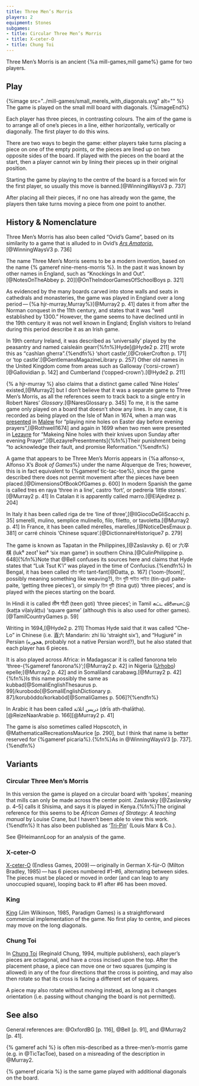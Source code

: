 ```yaml
---
title: Three Men’s Morris
players: 2
equipment: Stones
subgames:
- title: Circular Three Men’s Morris
- title: X-ceter-O
- title: Chung Toi
---
```


<p class="lead">
<span class="aka">Three Men’s Morris</span> is an ancient {%a mill-games,mill game%} game for two players.
</p>

<!-- excerpt -->

## Play

{%image src="../mill-games/small_merels_with_diagonals.svg" alt="" %}
The game is played on the small mill board with diagonals.
{%imageEnd%}

Each player has three pieces, in contrasting colours. The aim of the game is to arrange all of one’s pieces in a line, either horizontally, vertically or diagonally. The first player to do this wins.

There are two ways to begin the game: either players take turns placing a piece on one of the empty points, or the pieces are lined up on two opposite sides of the board. If played with the pieces on the board at the start, then a player cannot win by lining their pieces up in their original position.

Starting the game by playing to the centre of the board is a forced win for the first player, so usually this move is banned.[@WinningWaysV3 p. 737]

After placing all their pieces, if no one has already won the game, the players then take turns moving a piece from one point to another.

## History & Nomenclature

Three Men’s Morris has also been called “<span class="aka">Ovid’s Game</span>”, based on its similarity to a game that is alluded to in Ovid’s [<cite lang="la">Ars Amatoria</cite>.](https://en.wikipedia.org/wiki/Ars_Amatoria)[@WinningWaysV3 p.  736]

The name Three Men’s Morris seems to be a modern invention, based on the name {% gameref nine-mens-morris %}. In the past it was known by other names in England, such as “<span class="aka">Knockings In and Out</span>”.[@NotesOnTheAbbey p.  20][@OnTheIndoorGamesOfSchoolBoys p. 321] 

As evidenced by the many boards carved into stone walls and seats in cathedrals and monasteries, the game was played in England over a long period — {%a hjr-murray,Murray%}[@Murray2 p. 41] dates it from after the Norman conquest in the 11th century, and states that it was “well established by 1300.” However, the game seems to have declined until in the 19th century it was not well known in England; English visitors to Ireland during this period describe it as an Irish game.

In 19th century Ireland, it was described as ‘universally’ played by the peasantry and named <span lang="ga" class="aka">caisleáin gearr</span>{%fn%}Hyde[@Hyde2 p.  211] wrote this as “<span lang="ga" class="aka">cashlan gherra</span>”.{%endfn%} ‘<span class="aka">short castle</span>’,[@CrokerCrofton p.  171] or ‘<span class="aka">top castle</span>’.[@GentlemansMagazineLibrary p. 257] Other old names in the United Kingdom come from areas such as Galloway (‘<span class="aka">corsi-crown</span>’)[@Gallovidian p.  142] and Cumberland (‘<span class="aka">copped-crown</span>’).[@Hyde2 p. 211]

{% a hjr-murray %} also claims that a distinct game called ‘<span class="aka">Nine Holes</span>’ existed,[@Murray2] but I don’t believe that it was a separate game to Three Men’s Morris, as all the references seem to track back to a single entry in Robert Nares’ <cite>Glossary</cite>.[@NaresGlossary p. 345] To me, it is the same game only played on a board that doesn’t show any lines. In any case, it is recorded as being played on the Isle of Man in 1674, when a man was [presented](https://en.wikipedia.org/wiki/Presentment) in [Malew](https://en.wikipedia.org/wiki/Malew) for “playing nine holes on Easter day before evening prayers”,[@Rothwell1674] and again in 1699 when two men were presented in [Lezayre](https://en.wikipedia.org/wiki/Lezayre) for “Makeing Nine holes with their knives upon Sunday after evening Prayer”.[@LezayrePresentments]{%fn%}Their punishment being “to acknowledge their fault, and promise Reformation.”{%endfn%}

A game that appears to be Three Men’s Morris appears in {%a alfonso-x, Alfonso X’s <cite>Book of Games</cite>%} under the name <span lang="es">Alquerque de Tres</span>; however, this is in fact equivalent to {%gameref tic-tac-toe%}, since the game described there does not permit movement after the pieces have been placed.[@DimensionsOfBookOfGames p. 600]  In modern Spanish the game is called <span lang="es" class="aka">tres en raya</span> ‘three in a line’, <span lang="es" class="aka">castro</span> ‘fort’, or <span lang="es" class="aka">pedrería</span> ‘little stones’.[@Murray2 p. 41] In Catalan it is apparently called <span lang="ca" class="aka">marro</span>.[@ElAjedrez p. 204]

In Italy it has been called <span lang="it" class="aka">riga de tre</span> ‘line of three’,[@IlGiocoDeGliScacchi p. 35] <span lang="it" class="aka">smerelli</span>, <span lang="it" class="aka">mulino</span>, <span lang="it" class="aka">semplice mulinello</span>, <span lang="it" class="aka">filo</span>, <span lang="it" class="aka">filetto</span>, or <span lang="it" class="aka">tavoletta</span>.[@Murray2 p. 41] In France, it has been called <span lang="fr" class="aka">mérelles</span>, <span lang="fr" class="aka">marelles</span>,[@NoticeDesÉmaux p.  381] or <span lang="fr" class="aka">carré chinois</span> ‘Chinese square’.[@DictionnaireHistorique7 p. 279]

The game is known as <span lang="fil" class="noun aka">Tapatan</span> in the Philippines,[@Zaslavsky p. 6] or <span lang="yue-Hans-HK" class="aka">六卒棋</span> (<span lang="yue-Latn-jyutping" class="aka">luk⁶ zeot¹ kei⁴</span> ‘six man game’) in southern China.[@CulinPhilippine p. 648]{%fn%}Note that @Bell confuses its sources here and claims that Hyde states that “<span class="aka noun">Luk Tsut K’i</span>” was played in the time of Confucius.{%endfn%} In Bengal, it has been called <span lang="bn" class="aka">তাঁত ফাঁত</span> <span lang="bn-Latn" class="aka">tant-fant</span>[@Datta, p. 167] (‘loom-[foom]’, possibly meaning something like weaving?), <span lang="bn" class="aka">তিন গুটি পাইত পাইত</span> (<span lang="bn-Latn" class="aka">tin-guṭi paite-paite</span>, ‘getting three pieces’), or simply <span lang="bn" class="aka">তিন গুটি</span> (<span lang="bn-Latn" class="aka">tina guṭi</span>) ‘three pieces’, and is played with the pieces starting on the board.

In Hindi it is called <span lang="hi" class="aka">तीन गोटी</span> (<span lang="hi-Latn" class="aka">teen goti</span>) ‘three pieces’; in Tamil <span lang="ta" class="aka">கட்ட விளையாட்டு</span> (<span lang="ta-Latn" class="aka">kaṭṭa viḷaiyāṭṭu</span>) ‘square game’ (although this is also used for other games).[@TamilCountryGames p. 59]

Writing in 1694,[@Hyde2 p. 211] Thomas Hyde said that it was called “<span lang="zh-Latn" class="aka noun">Che-Lo</span>” in Chinese (i.e. <span lang="zh-Hant" class="aka">直六</span> Mandarin: <span lang="cmn-Latn-pinyin" class="aka">zhí liù</span> ‘straight six’), and “<span lang="fa-Latn" class="aka noun">Hugjurè</span>” in Persian (<span lang="fa" class="aka">هجوره</span>, probably not a native Persian word?), but he also stated that each player has 6 pieces.

It is also played across Africa: in Madagascar it is called <span lang="mg" class="aka">fanorona telo</span> ‘three-{%gameref fanorona%}’;[@Murray2 p. 42] in Nigeria ([Urhobo](https://en.wikipedia.org/wiki/Urhobo_language)) <span lang="urh" class="aka">epelle</span>;[@Murray2 p. 42] and in Somaliland <span lang="so" class="aka">carabawg</span>.[@Murray2 p. 42]{%fn%}Is this name possibly the same as <span lang="so">kubbad</span>[@SomaliEnglishThesaurus p. 99]/<span lang="so">kurobodo</span>[@SomaliEnglishDictionary p. 87]/<span lang="so">koruböddo</span>/<span lang="so">korkaböd</span>[@SomaliGames p.  506]?{%endfn%}

In Arabic it has been called <span lang="ar" class="aka">دريس اثلاثة</span> (<span lang="ar-Latn" class="aka">drīs ath-thalātha</span>).[@ReizeNaarArabie p. 166][@Murray2 p. 41]

The game is also sometimes called <span class="aka">Hopscotch</span>, in @MathematicalRecreationsMaurice [p. 290], but I think that name is better reserved for {%gameref picaria%}.{%fn%}As in @WinningWaysV3 [p. 737].{%endfn%}

<!-- To Check
* Terni Lapilli
* Three Men’s Marriage
-->

## Variants

### Circular Three Men’s Morris

In this version the game is played on a circular board with ‘spokes’, meaning that mills can only be made across the center point. Zaslavsky [@Zaslavsky p. 4–5] calls it <span class="aka">Shisima</span>, and says it is played in Kenya.{%fn%}The original reference for this seems to be <cite>African Games of Strategy: A teaching manual</cite> by Louise Crane, but I haven’t been able to view this work.{%endfn%} It has also been published as ‘[<span class="aka">Tri-Pin</span>](https://boardgamegeek.com/boardgame/111169/tri-pin)’ (Louis Marx & Co.).

See @HeimannLoop for an analysis of the game.

### X-ceter-O

[X-ceter-O](https://boardgamegeek.com/boardgame/21951/x-ceter-o) (Endless Games, 2009) — originally in German <span lang="de">X-für-O</span> (Milton Bradley, 1985) — has 6 pieces numbered #1–#6, alternating between sides. The pieces must be placed or moved in order (and can leap to any unoccupied square), looping back to #1 after #6 has been moved.

### King

[King](https://boardgamegeek.com/boardgame/22452/king) (Jim Wilkinson, 1985,
Paradigm Games) is a straightforward commercial implementation of the game. No
first play to centre, and pieces may move on the long diagonals.

### Chung Toi

In [Chung Toi](https://boardgamegeek.com/boardgame/11557/chung-toi) (Reginald Chung, 1994, multiple publishers), each player’s pieces are octagonal, and have a cross incised upon the top. After the placement phase, a piece can move one or two squares (jumping is allowed) in any of the four directions that the cross is pointing, and may also then rotate so that its cross is facing a different set of squares.

A piece may also rotate without moving instead, as long as it changes orientation (i.e. passing without changing the board is not permitted).

## See also

General references are: @OxfordBG [p. 116], @Bell [p. 91], and @Murray2 [p. 41].

{% gameref achi %} is often mis-described as a three-men’s-morris game (e.g. in @TicTacToe), based on a misreading of the description in @Murray2.

{% gameref picaria %} is the same game played with additional diagonals on the board.
